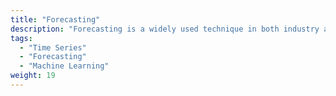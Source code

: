 ```yaml
---
title: "Forecasting"
description: "Forecasting is a widely used technique in both industry and science"
tags:
  - "Time Series"
  - "Forecasting"
  - "Machine Learning"
weight: 19
---
```


